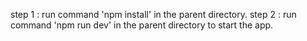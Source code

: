 step 1 : run command 'npm install' in the parent directory.
step 2 : run command 'npm run dev' in the parent directory to start the app.
